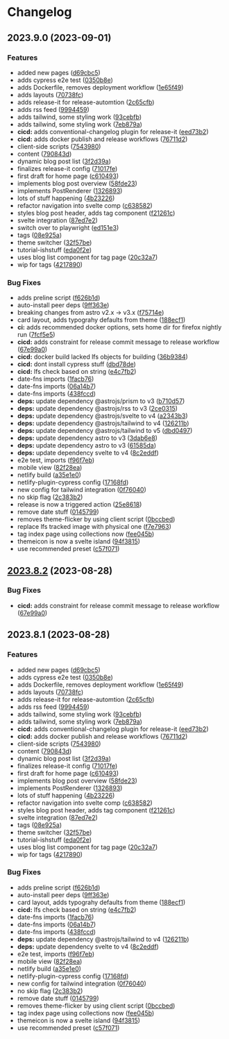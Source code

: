 # Changelog

## 2023.9.0 (2023-09-01)


### Features

* added new pages ([d69cbc5](https://github.com/schaermu/schaermu-ch/commit/d69cbc5d6e9d645f2361d578d8f114678a9c516d))
* adds cypress e2e test ([0350b8e](https://github.com/schaermu/schaermu-ch/commit/0350b8ec25ff56226e3d88d72052d50ea67950e0))
* adds Dockerfile, removes deployment workflow ([1e65f49](https://github.com/schaermu/schaermu-ch/commit/1e65f491b91c6c55b3724564cadf4d0eb3fc387a))
* adds layouts ([70738fc](https://github.com/schaermu/schaermu-ch/commit/70738fc610d7148a4fb249c38222d317c1744b22))
* adds release-it for release-automtion ([2c65cfb](https://github.com/schaermu/schaermu-ch/commit/2c65cfbd22783d185b92f431a494170c67fedf7f))
* adds rss feed ([9994459](https://github.com/schaermu/schaermu-ch/commit/9994459b2dddffc2634d4e825bfa90dbfac87067))
* adds tailwind, some styling work ([93cebfb](https://github.com/schaermu/schaermu-ch/commit/93cebfbda7bec659202b583c5c38492a27e886a2))
* adds tailwind, some styling work ([7eb879a](https://github.com/schaermu/schaermu-ch/commit/7eb879a1a52356c023c34add1159949b3bee72bb))
* **cicd:** adds conventional-changelog plugin for release-it ([eed73b2](https://github.com/schaermu/schaermu-ch/commit/eed73b22b2c5604687d239f27e1307fcf5a1fea0))
* **cicd:** adds docker publish and release workflows ([76711d2](https://github.com/schaermu/schaermu-ch/commit/76711d255ea6a53720f72d578108bfd88c143b83))
* client-side scripts ([7543980](https://github.com/schaermu/schaermu-ch/commit/75439805149495f954463072711273b909c66ce2))
* content ([790843d](https://github.com/schaermu/schaermu-ch/commit/790843d412012bc9b36b0fa4687cb04ac04d3aaa))
* dynamic blog post list ([3f2d39a](https://github.com/schaermu/schaermu-ch/commit/3f2d39ab671b966d6713cf619df7c9a285dd4699))
* finalizes release-it config ([71017fe](https://github.com/schaermu/schaermu-ch/commit/71017fefa68c15cbaaeac3c8ce15494dada012be))
* first draft for home page ([c610493](https://github.com/schaermu/schaermu-ch/commit/c610493084fd640f58b402c3ba9913f356244ba6))
* implements blog post overview ([58fde23](https://github.com/schaermu/schaermu-ch/commit/58fde23c19fed495b9cc79926619b304cba1d2b5))
* implements PostRenderer ([1326893](https://github.com/schaermu/schaermu-ch/commit/13268937dc07485db72031f04a63c0f90c8a6ffd))
* lots of stuff happening ([4b23226](https://github.com/schaermu/schaermu-ch/commit/4b232260a301da40370ae547e6eeb093a02f0fee))
* refactor navigation into svelte comp ([c638582](https://github.com/schaermu/schaermu-ch/commit/c6385823e6787fd6cf92c1211e40093ea250cfcb))
* styles blog post header, adds tag component ([f21261c](https://github.com/schaermu/schaermu-ch/commit/f21261c337cf5010306fde4691f10e2be7b83fff))
* svelte integration ([87ed7e2](https://github.com/schaermu/schaermu-ch/commit/87ed7e29573c312849b44ab956565b0b518a4923))
* switch over to playwright ([ed151e3](https://github.com/schaermu/schaermu-ch/commit/ed151e310b48fca0a66c875c7b2a86ecb16c79cd))
* tags ([08e925a](https://github.com/schaermu/schaermu-ch/commit/08e925ad451e49773a0ae3073ea3f16005910a82))
* theme switcher ([32f57be](https://github.com/schaermu/schaermu-ch/commit/32f57be5549d09789007419a561d5804d03b47f9))
* tutorial-ishstuff ([eda0f2e](https://github.com/schaermu/schaermu-ch/commit/eda0f2e5db682caf208eea6d839ab7d1c777c4cd))
* uses blog list component for tag page ([20c32a7](https://github.com/schaermu/schaermu-ch/commit/20c32a7d0549d4669e5877f866d8837e5afac130))
* wip for tags ([4217890](https://github.com/schaermu/schaermu-ch/commit/4217890014e47c6705019f59c9d82c81ea4d598f))


### Bug Fixes

* adds preline script ([f626b1d](https://github.com/schaermu/schaermu-ch/commit/f626b1d8711085d4bf298512e3e2202eaa5342bb))
* auto-install peer deps ([9ff363e](https://github.com/schaermu/schaermu-ch/commit/9ff363eddf255a1934cbc4053240a525ca864fd8))
* breaking changes from astro v2.x -> v3.x ([f75714e](https://github.com/schaermu/schaermu-ch/commit/f75714ef62131ff8aaa317d32163fbdac766bbb7))
* card layout, adds typograhy defaults from theme ([188ecf1](https://github.com/schaermu/schaermu-ch/commit/188ecf10d64b07cdba178ff38d421ada7c054260))
* **ci:** adds recommended docker options, sets home dir for firefox nightly run ([7fcf5e5](https://github.com/schaermu/schaermu-ch/commit/7fcf5e5552fe673de9a5b3f366ce361853998c83))
* **cicd:** adds constraint for release commit message to release workflow ([67e99a0](https://github.com/schaermu/schaermu-ch/commit/67e99a07e36b316d563844f5a566e760dbe3584c))
* **cicd:** docker build lacked lfs objects for building ([36b9384](https://github.com/schaermu/schaermu-ch/commit/36b938482c0af10d72e22ef06b5f861d9cb51e02))
* **cicd:** dont install cypress stuff ([dbd78de](https://github.com/schaermu/schaermu-ch/commit/dbd78de650ce30cb7a53faf837cd48936169af17))
* **cicd:** lfs check based on string ([e4c7fb2](https://github.com/schaermu/schaermu-ch/commit/e4c7fb203b0e5e99da13aac32ad7358bb21f773c))
* date-fns imports ([1facb76](https://github.com/schaermu/schaermu-ch/commit/1facb76c49c483d3cb1b7232297a04630acb23ef))
* date-fns imports ([06a14b7](https://github.com/schaermu/schaermu-ch/commit/06a14b7eb61c2aea1a3681c2534c2852153d62fe))
* date-fns imports ([438fccd](https://github.com/schaermu/schaermu-ch/commit/438fccdb6a9a660a751ea529efd0934c314d3fa4))
* **deps:** update dependency @astrojs/prism to v3 ([b710d57](https://github.com/schaermu/schaermu-ch/commit/b710d570fcfc0a89fb54ec71a7346bddef0ccd5a))
* **deps:** update dependency @astrojs/rss to v3 ([2ce0315](https://github.com/schaermu/schaermu-ch/commit/2ce0315fa51f4e238a7315ae6f4e2e883c54ba52))
* **deps:** update dependency @astrojs/svelte to v4 ([a2343b3](https://github.com/schaermu/schaermu-ch/commit/a2343b3f628f610eb8b6495434b819e30615d5e7))
* **deps:** update dependency @astrojs/tailwind to v4 ([126211b](https://github.com/schaermu/schaermu-ch/commit/126211bd6331c60655d9cb37a1d25bd06691c1e5))
* **deps:** update dependency @astrojs/tailwind to v5 ([dbd0497](https://github.com/schaermu/schaermu-ch/commit/dbd049784eaa90eaa7950e2e5f039aaaa17950f7))
* **deps:** update dependency astro to v3 ([3dab6e8](https://github.com/schaermu/schaermu-ch/commit/3dab6e89eeffc281ebe448d697b8d367685af7b3))
* **deps:** update dependency astro to v3 ([61585da](https://github.com/schaermu/schaermu-ch/commit/61585daf62616787965ce748f72168de47e5d5c8))
* **deps:** update dependency svelte to v4 ([8c2eddf](https://github.com/schaermu/schaermu-ch/commit/8c2eddf9af60eaf37f049a361d730a0a31d0c2e1))
* e2e test, imports ([f96f7eb](https://github.com/schaermu/schaermu-ch/commit/f96f7eb8e84ed907f554fe2d5405860b48aa538b))
* mobile view ([82f28ea](https://github.com/schaermu/schaermu-ch/commit/82f28eae6a5a7a902ca317e3b33e5233ec90296f))
* netlify build ([a35e1e0](https://github.com/schaermu/schaermu-ch/commit/a35e1e03236121330dc0c90dd0f36543194771d5))
* netlify-plugin-cypress config ([17168fd](https://github.com/schaermu/schaermu-ch/commit/17168fde0cfacccbaba5a40d6d8fc2528250ba66))
* new config for tailwind integration ([0f76040](https://github.com/schaermu/schaermu-ch/commit/0f760403e9542193d22200a81274d84056fa8a94))
* no skip flag ([2c383b2](https://github.com/schaermu/schaermu-ch/commit/2c383b208dda976f8ecc8b29c1078be222aa807c))
* release is now a triggered action ([25e8618](https://github.com/schaermu/schaermu-ch/commit/25e8618af30f7cff2c8e8d59ae7738c58bd36fb7))
* remove date stuff ([0145799](https://github.com/schaermu/schaermu-ch/commit/01457996a31794a8ad97b8738ff8fb4b20b753ff))
* removes theme-flicker by using client script ([0bccbed](https://github.com/schaermu/schaermu-ch/commit/0bccbed2c99be309c1a7d1bb825979dc5d3b8580))
* replace lfs tracked image with physical one ([f7e7963](https://github.com/schaermu/schaermu-ch/commit/f7e79633f50767cccac4e33f6327c82d53f875ea))
* tag index page using collections now ([fee045b](https://github.com/schaermu/schaermu-ch/commit/fee045b765513103fbe3d771743ee5a2a5e51ede))
* themeicon is now a svelte island ([94f3815](https://github.com/schaermu/schaermu-ch/commit/94f38157b28994b1c08a0fe23b8d9fe295ad9b3f))
* use recommended preset ([c57f071](https://github.com/schaermu/schaermu-ch/commit/c57f0710789eaecdd749120b8a318eb74d81e701))

## [2023.8.2](https://github.com/schaermu/schaermu-ch/compare/2023.8.1...2023.8.2) (2023-08-28)


### Bug Fixes

* **cicd:** adds constraint for release commit message to release workflow ([67e99a0](https://github.com/schaermu/schaermu-ch/commit/67e99a07e36b316d563844f5a566e760dbe3584c))

## 2023.8.1 (2023-08-28)


### Features

* added new pages ([d69cbc5](https://github.com/schaermu/schaermu-ch/commit/d69cbc5d6e9d645f2361d578d8f114678a9c516d))
* adds cypress e2e test ([0350b8e](https://github.com/schaermu/schaermu-ch/commit/0350b8ec25ff56226e3d88d72052d50ea67950e0))
* adds Dockerfile, removes deployment workflow ([1e65f49](https://github.com/schaermu/schaermu-ch/commit/1e65f491b91c6c55b3724564cadf4d0eb3fc387a))
* adds layouts ([70738fc](https://github.com/schaermu/schaermu-ch/commit/70738fc610d7148a4fb249c38222d317c1744b22))
* adds release-it for release-automtion ([2c65cfb](https://github.com/schaermu/schaermu-ch/commit/2c65cfbd22783d185b92f431a494170c67fedf7f))
* adds rss feed ([9994459](https://github.com/schaermu/schaermu-ch/commit/9994459b2dddffc2634d4e825bfa90dbfac87067))
* adds tailwind, some styling work ([93cebfb](https://github.com/schaermu/schaermu-ch/commit/93cebfbda7bec659202b583c5c38492a27e886a2))
* adds tailwind, some styling work ([7eb879a](https://github.com/schaermu/schaermu-ch/commit/7eb879a1a52356c023c34add1159949b3bee72bb))
* **cicd:** adds conventional-changelog plugin for release-it ([eed73b2](https://github.com/schaermu/schaermu-ch/commit/eed73b22b2c5604687d239f27e1307fcf5a1fea0))
* **cicd:** adds docker publish and release workflows ([76711d2](https://github.com/schaermu/schaermu-ch/commit/76711d255ea6a53720f72d578108bfd88c143b83))
* client-side scripts ([7543980](https://github.com/schaermu/schaermu-ch/commit/75439805149495f954463072711273b909c66ce2))
* content ([790843d](https://github.com/schaermu/schaermu-ch/commit/790843d412012bc9b36b0fa4687cb04ac04d3aaa))
* dynamic blog post list ([3f2d39a](https://github.com/schaermu/schaermu-ch/commit/3f2d39ab671b966d6713cf619df7c9a285dd4699))
* finalizes release-it config ([71017fe](https://github.com/schaermu/schaermu-ch/commit/71017fefa68c15cbaaeac3c8ce15494dada012be))
* first draft for home page ([c610493](https://github.com/schaermu/schaermu-ch/commit/c610493084fd640f58b402c3ba9913f356244ba6))
* implements blog post overview ([58fde23](https://github.com/schaermu/schaermu-ch/commit/58fde23c19fed495b9cc79926619b304cba1d2b5))
* implements PostRenderer ([1326893](https://github.com/schaermu/schaermu-ch/commit/13268937dc07485db72031f04a63c0f90c8a6ffd))
* lots of stuff happening ([4b23226](https://github.com/schaermu/schaermu-ch/commit/4b232260a301da40370ae547e6eeb093a02f0fee))
* refactor navigation into svelte comp ([c638582](https://github.com/schaermu/schaermu-ch/commit/c6385823e6787fd6cf92c1211e40093ea250cfcb))
* styles blog post header, adds tag component ([f21261c](https://github.com/schaermu/schaermu-ch/commit/f21261c337cf5010306fde4691f10e2be7b83fff))
* svelte integration ([87ed7e2](https://github.com/schaermu/schaermu-ch/commit/87ed7e29573c312849b44ab956565b0b518a4923))
* tags ([08e925a](https://github.com/schaermu/schaermu-ch/commit/08e925ad451e49773a0ae3073ea3f16005910a82))
* theme switcher ([32f57be](https://github.com/schaermu/schaermu-ch/commit/32f57be5549d09789007419a561d5804d03b47f9))
* tutorial-ishstuff ([eda0f2e](https://github.com/schaermu/schaermu-ch/commit/eda0f2e5db682caf208eea6d839ab7d1c777c4cd))
* uses blog list component for tag page ([20c32a7](https://github.com/schaermu/schaermu-ch/commit/20c32a7d0549d4669e5877f866d8837e5afac130))
* wip for tags ([4217890](https://github.com/schaermu/schaermu-ch/commit/4217890014e47c6705019f59c9d82c81ea4d598f))


### Bug Fixes

* adds preline script ([f626b1d](https://github.com/schaermu/schaermu-ch/commit/f626b1d8711085d4bf298512e3e2202eaa5342bb))
* auto-install peer deps ([9ff363e](https://github.com/schaermu/schaermu-ch/commit/9ff363eddf255a1934cbc4053240a525ca864fd8))
* card layout, adds typograhy defaults from theme ([188ecf1](https://github.com/schaermu/schaermu-ch/commit/188ecf10d64b07cdba178ff38d421ada7c054260))
* **cicd:** lfs check based on string ([e4c7fb2](https://github.com/schaermu/schaermu-ch/commit/e4c7fb203b0e5e99da13aac32ad7358bb21f773c))
* date-fns imports ([1facb76](https://github.com/schaermu/schaermu-ch/commit/1facb76c49c483d3cb1b7232297a04630acb23ef))
* date-fns imports ([06a14b7](https://github.com/schaermu/schaermu-ch/commit/06a14b7eb61c2aea1a3681c2534c2852153d62fe))
* date-fns imports ([438fccd](https://github.com/schaermu/schaermu-ch/commit/438fccdb6a9a660a751ea529efd0934c314d3fa4))
* **deps:** update dependency @astrojs/tailwind to v4 ([126211b](https://github.com/schaermu/schaermu-ch/commit/126211bd6331c60655d9cb37a1d25bd06691c1e5))
* **deps:** update dependency svelte to v4 ([8c2eddf](https://github.com/schaermu/schaermu-ch/commit/8c2eddf9af60eaf37f049a361d730a0a31d0c2e1))
* e2e test, imports ([f96f7eb](https://github.com/schaermu/schaermu-ch/commit/f96f7eb8e84ed907f554fe2d5405860b48aa538b))
* mobile view ([82f28ea](https://github.com/schaermu/schaermu-ch/commit/82f28eae6a5a7a902ca317e3b33e5233ec90296f))
* netlify build ([a35e1e0](https://github.com/schaermu/schaermu-ch/commit/a35e1e03236121330dc0c90dd0f36543194771d5))
* netlify-plugin-cypress config ([17168fd](https://github.com/schaermu/schaermu-ch/commit/17168fde0cfacccbaba5a40d6d8fc2528250ba66))
* new config for tailwind integration ([0f76040](https://github.com/schaermu/schaermu-ch/commit/0f760403e9542193d22200a81274d84056fa8a94))
* no skip flag ([2c383b2](https://github.com/schaermu/schaermu-ch/commit/2c383b208dda976f8ecc8b29c1078be222aa807c))
* remove date stuff ([0145799](https://github.com/schaermu/schaermu-ch/commit/01457996a31794a8ad97b8738ff8fb4b20b753ff))
* removes theme-flicker by using client script ([0bccbed](https://github.com/schaermu/schaermu-ch/commit/0bccbed2c99be309c1a7d1bb825979dc5d3b8580))
* tag index page using collections now ([fee045b](https://github.com/schaermu/schaermu-ch/commit/fee045b765513103fbe3d771743ee5a2a5e51ede))
* themeicon is now a svelte island ([94f3815](https://github.com/schaermu/schaermu-ch/commit/94f38157b28994b1c08a0fe23b8d9fe295ad9b3f))
* use recommended preset ([c57f071](https://github.com/schaermu/schaermu-ch/commit/c57f0710789eaecdd749120b8a318eb74d81e701))